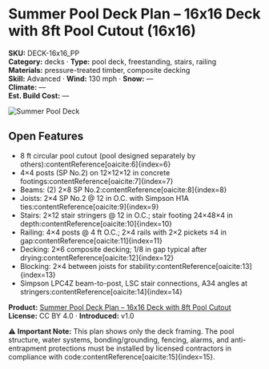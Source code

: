 # Summer Pool Deck Plan – 16x16 Deck with 8ft Pool Cutout (16x16)
**SKU:** DECK-16x16_PP  
**Category:** decks · **Type:** pool deck, freestanding, stairs, railing  
**Materials:** pressure-treated timber, composite decking  
**Skill:** Advanced · **Wind:** 130 mph · **Snow:** —  
**Climate:** —  
**Est. Build Cost:** —

![Summer Pool Deck](https://i.etsystatic.com/59867749/r/il/f70c7a/7142099557/il_fullxfull.7142099557_lbqy.jpg)

## Open Features
- 8 ft circular pool cutout (pool designed separately by others):contentReference[oaicite:6]{index=6}  
- 4×4 posts (SP No.2) on 12×12×12 in concrete footings:contentReference[oaicite:7]{index=7}  
- Beams: (2) 2×8 SP No.2:contentReference[oaicite:8]{index=8}  
- Joists: 2×4 SP No.2 @ 12 in O.C. with Simpson H1A ties:contentReference[oaicite:9]{index=9}  
- Stairs: 2×12 stair stringers @ 12 in O.C.; stair footing 24×48×4 in depth:contentReference[oaicite:10]{index=10}  
- Railing: 4×4 posts @ 4 ft O.C.; 2×4 rails with 2×2 pickets ≤4 in gap:contentReference[oaicite:11]{index=11}  
- Decking: 2×6 composite decking; 1/8 in gap typical after drying:contentReference[oaicite:12]{index=12}  
- Blocking: 2×4 between joists for stability:contentReference[oaicite:13]{index=13}  
- Simpson LPC4Z beam-to-post, LSC stair connections, A34 angles at stringers:contentReference[oaicite:14]{index=14}

**Product:** [Summer Pool Deck Plan – 16x16 Deck with 8ft Pool Cutout](https://bamboodesigns.shop/products/summer-pool-deck-plan-16x16-deck-with-8ft-pool-cutout)  
**License:** CC BY 4.0 · **Introduced:** v1.0  

⚠️ **Important Note:** This plan shows only the deck framing. The pool structure, water systems, bonding/grounding, fencing, alarms, and anti-entrapment protections must be installed by licensed contractors in compliance with code:contentReference[oaicite:15]{index=15}.  
